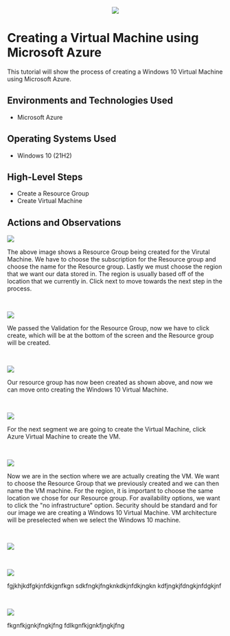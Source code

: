 <p align="center">
<img src=https://i.imgur.com/VJrNrnk.jpg/>
</p>

<h1>Creating a Virtual Machine using Microsoft Azure</h1>
This tutorial will show the process of creating a Windows 10 Virtual Machine using Microsoft Azure. <br />



<h2>Environments and Technologies Used</h2>

- Microsoft Azure

<h2>Operating Systems Used </h2>

- Windows 10 (21H2)

<h2>High-Level Steps</h2>

- Create a Resource Group
- Create Virtual Machine

<h2>Actions and Observations</h2>

<p>
<img src=https://i.imgur.com/kou3MyF.jpg/>
</p>
<p>
The above image shows a Resource Group being created for the Virutal Machine. We have to choose the subscription for the Resource group and choose the name for the Resource group. Lastly we must choose the region that we want our data stored in. The region is usually based off of the location that we currently in. Click next to move towards the next step in the process.     
</p>
<br />

<p>
<img src=https://i.imgur.com/AKFIkuH.jpg/>
</p>
<p>
We passed the Validation for the Resource Group, now we have to click create, which will be at the bottom of the screen and the Resource group will be created.   
</p>
<br />

<p>
<img src=https://i.imgur.com/GFf0gmw.jpg/>
</p>
<p>
Our resource group has now been created as shown above, and now we can move onto creating the Windows 10 Virtual Machine.  
</p>
<br />

<p>
<img src=https://i.imgur.com/C1rt1Ov.jpg/>
</p>
<p>
For the next segment we are going to create the Virtual Machine, click Azure Virtual Machine to create the VM. 
</p>
<br />

<p>
<img src=https://i.imgur.com/rsNKk7T.jpg>
</p>
<p>
Now we are in the section where we are actually creating the VM. We want to choose the Resource Group that we previously created and we can then name the VM machine. For the region, it is important to choose the same location we chose for our Resource group. For availability options, we want to click the "no infrastructure" option. Security should be standard and for our image we are creating a Windows 10 Virtual Machine. VM architecture will be preselected when we select the Windows 10 machine. 
</p>
<br />

<p>
<img src=https://i.imgur.com/7bBTt61.jpg/>
</p>
<p>
  
</p>
<br />

<p>
<img src=/>
</p>
<p> 
fgjkhjkdfgkjnfdkjgnfkgn sdkfngkjfngknkdkjnfdkjngkn kdfjngkjfdngkjnfdgkjnf
</p>
<br />

<p>
<img src=/>
</p>
<p>
fkgnfkjgnkjfngkjfng fdlkgnfkjgnkfjngkjfng
</p?
<br />
